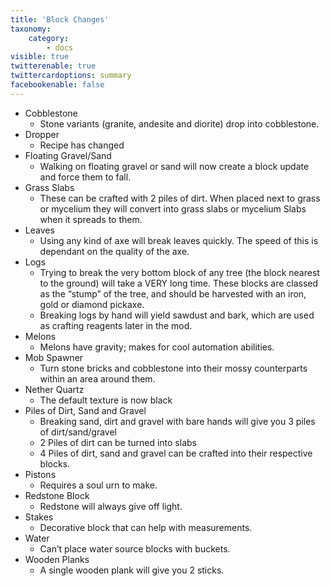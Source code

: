 ```yaml
---
title: 'Block Changes'
taxonomy:
    category:
        - docs
visible: true
twitterenable: true
twittercardoptions: summary
facebookenable: false
---
```


* Cobblestone
	* Stone variants (granite, andesite and diorite) drop into cobblestone.
* Dropper
	* Recipe has changed
* Floating Gravel/Sand
	* Walking on floating gravel or sand will now create a block update and force them to fall.
* Grass Slabs
	* These can be crafted with 2 piles of dirt. When placed next to grass or mycelium they will convert into grass slabs or mycelium Slabs when it spreads to them.
* Leaves
	* Using any kind of axe will break leaves quickly. The speed of this is dependant on the quality of the axe.
* Logs
	* Trying to break the very bottom block of any tree (the block nearest to the ground) will take a VERY long time. These blocks are classed as the “stump” of the tree, and should be harvested with an iron, gold or diamond pickaxe.
	* Breaking logs by hand will yield sawdust and bark, which are used as crafting reagents later in the mod.
* Melons
	* Melons have gravity; makes for cool automation abilities.
* Mob Spawner
	* Turn stone bricks and cobblestone into their mossy counterparts within an area around them.
* Nether Quartz
	* The default texture is now black 
* Piles of Dirt, Sand and Gravel
	* Breaking sand, dirt and gravel with bare hands will give you 3 piles of dirt/sand/gravel
	* 2 Piles of dirt can be turned into slabs
	* 4 Piles of dirt, sand and gravel can be crafted into their respective blocks.
* Pistons
	* Requires a soul urn to make.
* Redstone Block
	* Redstone will always give off light.
* Stakes
	* Decorative block that can help with measurements.
* Water
	* Can’t place water source blocks with buckets.
* Wooden Planks
	* A single wooden plank will give you 2 sticks.
